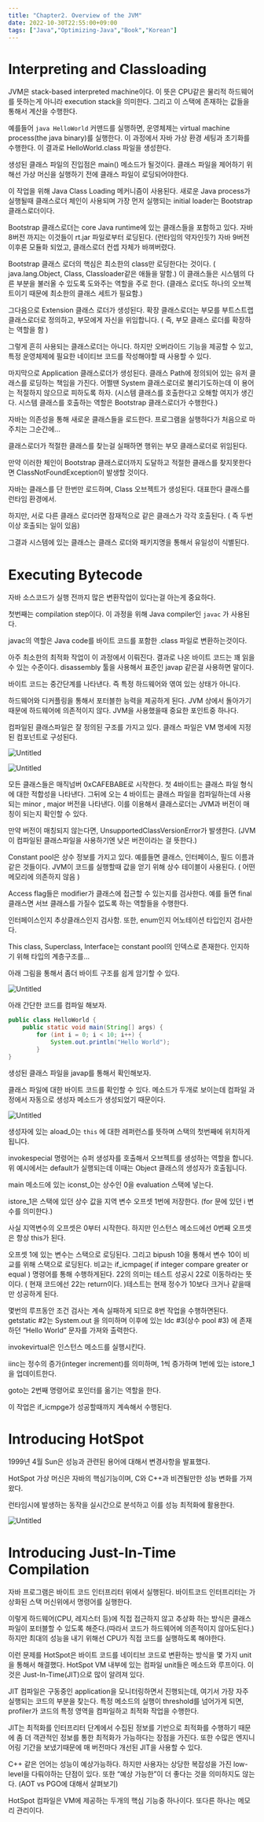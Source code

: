 ```yaml
---
title: "Chapter2. Overview of the JVM"
date: 2022-10-30T22:55:00+09:00
tags: ["Java","Optimizing-Java","Book","Korean"]
---
```



# **Interpreting and Classloading**

JVM은 stack-based interpreted machine이다. 이 뜻은 CPU같은 물리적 하드웨어를 뜻하는게 아니라 execution stack을 의미한다. 그리고 이 스택에 존재하는 값들을 통해서 계산을 수행한다.

예를들어  `java HelloWorld` 커맨드를 실행하면, 운영체제는 virtual machine process(the java binary)를 실행한다. 이 과정에서 자바 가상 환경 세팅과 초기화를 수행한다. 이 결과로 HelloWorld.class 파일을 생성한다.

생성된 클래스 파일의 진입점은 main() 메소드가 될것이다. 클래스 파일을 제어하기 위해선 가상 머신을 실행하기 전에 클래스 파일이 로딩되어야한다.

이 작업을 위해 Java Class Loading 메커니즘이 사용된다. 새로운 Java process가 실행될때 클래스로더 체인이 사용되며 가장 먼저 실행되는 initial loader는 Bootstrap 클래스로더이다. 

Bootstrap 클래스로더는 core Java runtime에 있는 클래스들을 포함하고 있다. 자바 8버전 까지는 이것들이 rt.jar 파일로부터 로딩된다. (런타임의 약자인듯?) 자바 9버전 이후론 모듈화 되었고, 클래스로더 컨셉 자체가 바껴버렸다.

Bootstrap 클래스 로더의 핵심은 최소한의 class만 로딩한다는 것이다. ( java.lang.Object, Class, Classloader같은 애들을 말함.) 이 클래스들은 시스템의 다른 부분을 불러올 수 있도록 도와주는 역할을 주로 한다. (클래스 로더도 하나의 오브젝트이기 때문에 최소한의 클래스 세트가 필요함.)

그다음으로 Extension 클래스 로더가 생성된다. 확장 클래스로더는 부모를 부트스트랩 클래스로더로 정의하고, 부모에게 자신을 위임합니다. ( 즉, 부모 클래스 로더를 확장하는 역할을 함 )

그렇게 흔히 사용되는 클래스로더는 아니다. 하지만 오버라이드 기능을 제공할 수 있고, 특정 운영체제에 필요한 네이티브 코드를 작성해야할 때 사용할 수 있다.

마지막으로 Application 클래스로더가 생성된다. 클래스 Path에 정의되어 있는 유저 클래스를 로딩하는 책임을 가진다. 어쩔땐 System 클래스로더로 불리기도하는데 이 용어는 적절하지 않으므로 피하도록 하자. (시스템 클래스를 호출한다고 오해할 여지가 생긴다. 시스템 클래스를 호출하는 역할은 Bootstrap 클래스로더가 수행한다.)

자바는 의존성을 통해 새로운 클래스들을 로드한다. 프로그램을 실행하다가 처음으로 마주치는 그순간에…

클래스로더가 적절한 클래스를 찾는걸 실패하면 행위는 부모 클래스로더로 위임된다. 

만약 이러한 체인이 Bootstrap 클래스로더까지 도달하고 적절한 클래스를 찾지못한다면 ClassNotFoundException이 발생할 것이다. 

자바는 클래스를 단 한번만 로드하며, Class 오브젝트가 생성된다. 대표한다 클래스를 런타임 환경에서.

하지만, 서로 다른 클래스 로더라면 잠재적으로 같은 클래스가 각각 호출된다. ( 즉 두번 이상 호출되는 일이 있음)

그결과 시스템에 있는 클래스는 클래스 로더와 패키지명을 통해서 유일성이 식별된다. 

# Executing Bytecode

자바 소스코드가 실행 전까지 많은 변환작업이 있다는걸 아는게 중요하다. 

첫번째는 compilation step이다. 이 과정을 위해 Java compiler인 `javac` 가 사용된다. 

javac의 역할은 Java code를 바이트 코드를 포함한 .class 파일로 변환하는것이다. 

아주 최소한의 최적화 작업이 이 과정에서 이뤄진다. 결과로 나온 바이트 코드는 꽤 읽을 수 있는 수준이다. disassembly 툴을 사용해서 표준인 javap 같은걸 사용하면 말이다. 

바이트 코드는 중간단계를 나타낸다. 즉 특정 하드웨어와 엮여 있는 상태가 아니다. 

하드웨어와 디커플링을 통해서 포터블한 능력을 제공하게 된다. JVM 상에서 돌아가기 때문에 하드웨어에 의존적이지 않다. JVM을 사용했을때 중요한 포인트중 하나다.

컴파일된 클래스파일은 잘 정의된 구조를 가지고 있다. 클래스 파일은 VM 명세에 지정된 컴포넌트로 구성된다. 

![Untitled](/images/java/java-optimizing/2/Untitled.png)

![Untitled](/images/java/java-optimizing/2/Untitled%201.png)

모든 클래스들은  매직넘버 0xCAFEBABE로 시작한다. 첫 4바이트는 클래스 파일 형식에 대한 적합성을 나타낸다. 그뒤에 오는 4 바이트는 클래스 파일을 컴파일하는데 사용되는 minor , major 버전을 나타낸다. 이를 이용해서 클래스로더는 JVM과 버전이 매칭이 되는지 확인할 수 있다. 

만약 버전이 매칭되지 않는다면, UnsupportedClassVersionError가 발생한다. (JVM이 컴파일된 클래스파일을 사용하기엔 낮은 버전이라는 걸 뜻한다.)

Constant pool은 상수 정보를 가지고 있다. 예를들면 클래스, 인터페이스, 필드 이름과 같은 것들이다. JVM이 코드를 실행할때 값을 얻기 위해 상수 테이블이 사용된다. ( 어떤 메모리에 의존하지 않음 )

Access flag들은 modifier가 클래스에 접근할 수 있는지를 검사한다. 예를 들면 final 클래스면 서브 클래스를 가질수 없도록 하는 역할들을 수행한다. 

인터페이스인지 추상클래스인지 검사함. 또한, enum인지 어노테이션 타입인지 검사한다.

This class, Superclass, Interface는 constant pool의 인덱스로 존재한다. 인지하기 위해 타입의 계층구조를…

아래 그림을 통해서 좀더 바이트 구조를 쉽게 암기할 수 있다.

![Untitled](/images/java/java-optimizing/2/Untitled%202.png)

아래 간단한 코드를 컴파일 해보자.

```java
public class HelloWorld {
	public static void main(String[] args) {
		for (int i = 0; i < 10; i++) {
			System.out.println("Hello World");
		} 
}
```

생성된 클래스 파일을 javap를 통해서 확인해보자. 

클래스 파일에 대한 바이트 코드를 확인할 수 있다. 메소드가 두개로 보이는데 컴파일 과정에서 자동으로 생성자 메소드가 생성되었기 때문이다. 

![Untitled](/images/java/java-optimizing/2/Untitled%203.png)

생성자에 있는 aload_0는 `this` 에 대한 레퍼런스를 뜻하며 스택의 첫번째에 위치하게 됩니다.

invokespecial 명령어는 슈퍼 생성자를 호출해서 오브젝트를 생성하는 역할을 합니다. 위 예시에서는 default가 실행되는데 이때는 Object 클래스의 생성자가 호출됩니다. 

main 메소드에 있는 iconst_0는 상수인 0을 evaluation 스택에 넣는다.

istore_1은 스택에 있던 상수 값을 지역 변수 오프셋 1번에 저장한다. (for 문에 있던 i 변수를 의미한다.)

사실 지역변수의 오프셋은 0부터 시작한다. 하지만 인스턴스 메소드에선 0번째 오프셋은 항상 this가 된다.

오프셋 1에 있는 변수는 스택으로 로딩된다. 그리고 bipush 10을 통해서 변수 10이 비교를 위해 스택으로 로딩된다. 비교는 if_icmpage( if integer compare greater or equal ) 명령어를 통해 수행하게된다. 22의 의미는 테스트 성공시 22로 이동하라는 뜻이다. ( 현재 코드에선 22는 return이다. )테스트는 현재 정수가 10보다 크거나 같을때만 성공하게 된다. 

몇번의 루프동안 조건 검사는 계속 실패하게 되므로 8번 작업을 수행하면된다. getstatic #2는 System.out 을 의미하며 이후에 있는 ldc #3(상수 pool #3) 에 존재하던 “Hello World” 문자를 가져와 출력한다. 

invokevirtual은  인스턴스 메소드를 실행시킨다. 

iinc는 정수의 증가(integer increment)를 의미하며, 1씩 증가하며 1번에 있는 istore_1을 업데이트한다. 

goto는 2번째 명령어로 포인터를 옮기는 역할을 한다. 

이 작업은 if_icmpge가 성공할때까지 계속해서 수행된다. 

# Introducing HotSpot

1999년 4월 Sun은 성능과 관련된 용어에 대해서 변경사항을 발표했다.

HotSpot 가상 머신은 자바의 핵심기능이며, C와 C++과 비견될만한 성능 변화를 가져왔다. 

런타임시에 발생하는 동작을 실시간으로 분석하고 이를 성능 최적화에 활용한다.

![Untitled](/images/java/java-optimizing/2/Untitled%204.png)

# Introducing Just-In-Time Compilation

자바 프로그램은 바이트 코드 인터프리터 위에서 실행된다. 바이트코드 인터프리터는 가상화된 스택 머신위에서 명령어를 실행한다.

이렇게 하드웨어(CPU, 레지스터 등)에 직접 접근하지 않고 추상화 하는 방식은 클래스 파일이 포터블할 수 있도록 해준다.(따라서 코드가 하드웨어에 의존적이지 않아도된다.) 하지만 최대의 성능을 내기 위해선 CPU가 직접 코드를 실행하도록 해야한다.

이런 문제를 HotSpot은 바이트 코드를 네이티브 코드로 변환하는 방식을 몇 가지 unit을 통해서 해결했다. HotSpot VM 내부에 있는 컴파일 unit들은 메소드와 루프이다. 이것은 Just-In-Time(JIT)으로 많이 알려져 있다. 

JIT 컴파일은 구동중인 application을 모니터링하면서 진행되는데, 여기서 가장 자주 실행되는 코드의 부분을 찾는다. 특정 메소드의 실행이 threshold를 넘어가게 되면, profiler가 코드의 특정 영역을 컴파일하고 최적화 작업을 수행한다. 

JIT는 최적화를 인터프리터 단계에서 수집된 정보를 기반으로 최적화를 수행하기 때문에 좀 더 객관적인 정보를 통한 최적화가 가능하다는 장점을 가진다. 또한 수많은 엔지니어링 기간을 보냈기때문에 매 버전마다 개선된 JIT을 사용할 수 있다. 

C++ 같은 언어는 성능이 예상가능하다. 하지만 사용자는 상당한 복잡성을 가진 low-level을 다뤄야하는 단점이 있다. 또한 “예상 가능한”이 더 좋다는 것을 의미하지도 않는다. (AOT vs PGO에 대해서 살펴보기)

HotSpot 컴파일은 VM에 제공하는 두개의 핵심 기능중 하나이다. 또다른 하나는 메모리 관리이다.
